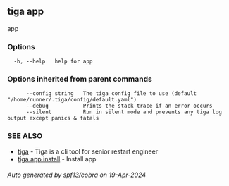 ## tiga app

app

### Options

```
  -h, --help   help for app
```

### Options inherited from parent commands

```
      --config string   The tiga config file to use (default "/home/runner/.tiga/config/default.yaml")
      --debug           Prints the stack trace if an error occurs
      --silent          Run in silent mode and prevents any tiga log output except panics & fatals
```

### SEE ALSO

* [tiga](tiga.md)	 - Tiga is a cli tool for senior restart engineer
* [tiga app install](tiga_app_install.md)	 - Install app

###### Auto generated by spf13/cobra on 19-Apr-2024
